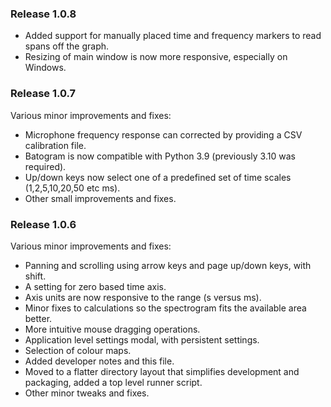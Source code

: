 ### Release 1.0.8
* Added support for manually placed time and frequency markers to read spans off the graph.
* Resizing of main window is now more responsive, especially on Windows.

### Release 1.0.7
Various minor improvements and fixes:
* Microphone frequency response can corrected by providing a CSV calibration file.   
* Batogram is now compatible with Python 3.9 (previously 3.10 was required).
* Up/down keys now select one of a predefined set of time scales (1,2,5,10,20,50 etc ms).
* Other small improvements and fixes.

### Release 1.0.6
Various minor improvements and fixes:
* Panning and scrolling using arrow keys and page up/down keys, with shift.
* A setting for zero based time axis.
* Axis units are now responsive to the range (s versus ms).
* Minor fixes to calculations so the spectrogram fits the available area better.
* More intuitive mouse dragging operations.
* Application level settings modal, with persistent settings.
* Selection of colour maps.
* Added developer notes and this file.
* Moved to a flatter directory layout that simplifies development and packaging, added a top level runner script.
* Other minor tweaks and fixes.